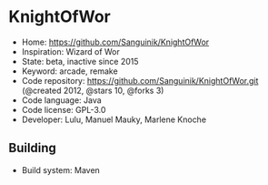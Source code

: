 # KnightOfWor

- Home: https://github.com/Sanguinik/KnightOfWor
- Inspiration: Wizard of Wor
- State: beta, inactive since 2015
- Keyword: arcade, remake
- Code repository: https://github.com/Sanguinik/KnightOfWor.git (@created 2012, @stars 10, @forks 3)
- Code language: Java
- Code license: GPL-3.0
- Developer: Lulu, Manuel Mauky, Marlene Knoche

## Building

- Build system: Maven
